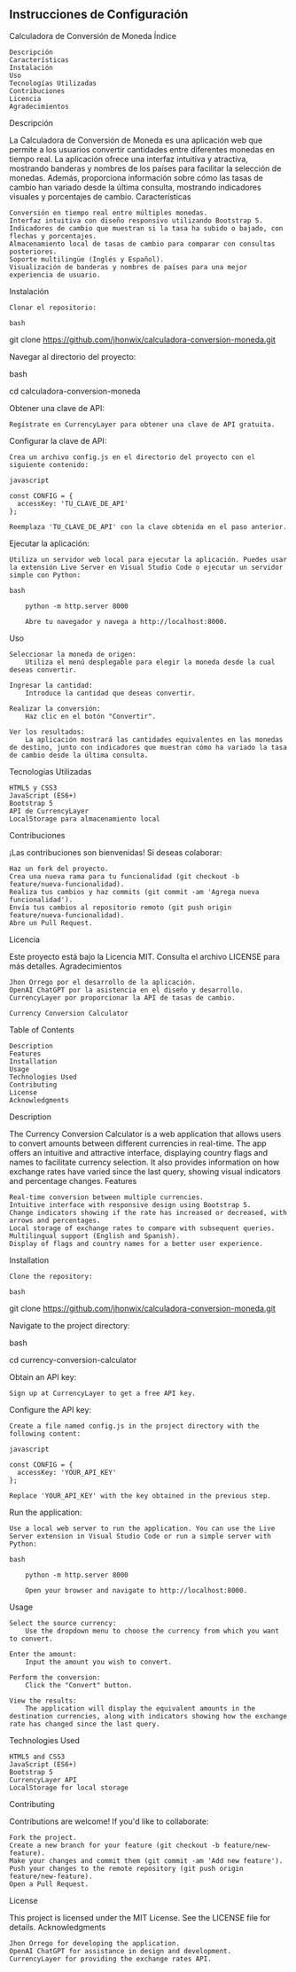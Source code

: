 ## Instrucciones de Configuración
Calculadora de Conversión de Moneda
Índice

    Descripción
    Características
    Instalación
    Uso
    Tecnologías Utilizadas
    Contribuciones
    Licencia
    Agradecimientos

Descripción

La Calculadora de Conversión de Moneda es una aplicación web que permite a los usuarios convertir cantidades entre diferentes monedas en tiempo real. La aplicación ofrece una interfaz intuitiva y atractiva, mostrando banderas y nombres de los países para facilitar la selección de monedas. Además, proporciona información sobre cómo las tasas de cambio han variado desde la última consulta, mostrando indicadores visuales y porcentajes de cambio.
Características

    Conversión en tiempo real entre múltiples monedas.
    Interfaz intuitiva con diseño responsivo utilizando Bootstrap 5.
    Indicadores de cambio que muestran si la tasa ha subido o bajado, con flechas y porcentajes.
    Almacenamiento local de tasas de cambio para comparar con consultas posteriores.
    Soporte multilingüe (Inglés y Español).
    Visualización de banderas y nombres de países para una mejor experiencia de usuario.

Instalación

    Clonar el repositorio:

    bash

git clone https://github.com/jhonwix/calculadora-conversion-moneda.git

Navegar al directorio del proyecto:

bash

cd calculadora-conversion-moneda

Obtener una clave de API:

    Regístrate en CurrencyLayer para obtener una clave de API gratuita.

Configurar la clave de API:

    Crea un archivo config.js en el directorio del proyecto con el siguiente contenido:

    javascript

    const CONFIG = {
      accessKey: 'TU_CLAVE_DE_API'
    };

    Reemplaza 'TU_CLAVE_DE_API' con la clave obtenida en el paso anterior.

Ejecutar la aplicación:

    Utiliza un servidor web local para ejecutar la aplicación. Puedes usar la extensión Live Server en Visual Studio Code o ejecutar un servidor simple con Python:

    bash

        python -m http.server 8000

        Abre tu navegador y navega a http://localhost:8000.

Uso

    Seleccionar la moneda de origen:
        Utiliza el menú desplegable para elegir la moneda desde la cual deseas convertir.

    Ingresar la cantidad:
        Introduce la cantidad que deseas convertir.

    Realizar la conversión:
        Haz clic en el botón "Convertir".

    Ver los resultados:
        La aplicación mostrará las cantidades equivalentes en las monedas de destino, junto con indicadores que muestran cómo ha variado la tasa de cambio desde la última consulta.

Tecnologías Utilizadas

    HTML5 y CSS3
    JavaScript (ES6+)
    Bootstrap 5
    API de CurrencyLayer
    LocalStorage para almacenamiento local

Contribuciones

¡Las contribuciones son bienvenidas! Si deseas colaborar:

    Haz un fork del proyecto.
    Crea una nueva rama para tu funcionalidad (git checkout -b feature/nueva-funcionalidad).
    Realiza tus cambios y haz commits (git commit -am 'Agrega nueva funcionalidad').
    Envía tus cambios al repositorio remoto (git push origin feature/nueva-funcionalidad).
    Abre un Pull Request.

Licencia

Este proyecto está bajo la Licencia MIT. Consulta el archivo LICENSE para más detalles.
Agradecimientos

    Jhon Orrego por el desarrollo de la aplicación.
    OpenAI ChatGPT por la asistencia en el diseño y desarrollo.
    CurrencyLayer por proporcionar la API de tasas de cambio.

    Currency Conversion Calculator
Table of Contents

    Description
    Features
    Installation
    Usage
    Technologies Used
    Contributing
    License
    Acknowledgments

Description

The Currency Conversion Calculator is a web application that allows users to convert amounts between different currencies in real-time. The app offers an intuitive and attractive interface, displaying country flags and names to facilitate currency selection. It also provides information on how exchange rates have varied since the last query, showing visual indicators and percentage changes.
Features

    Real-time conversion between multiple currencies.
    Intuitive interface with responsive design using Bootstrap 5.
    Change indicators showing if the rate has increased or decreased, with arrows and percentages.
    Local storage of exchange rates to compare with subsequent queries.
    Multilingual support (English and Spanish).
    Display of flags and country names for a better user experience.

Installation

    Clone the repository:

    bash

git clone https://github.com/jhonwix/calculadora-conversion-moneda.git

Navigate to the project directory:

bash

cd currency-conversion-calculator

Obtain an API key:

    Sign up at CurrencyLayer to get a free API key.

Configure the API key:

    Create a file named config.js in the project directory with the following content:

    javascript

    const CONFIG = {
      accessKey: 'YOUR_API_KEY'
    };

    Replace 'YOUR_API_KEY' with the key obtained in the previous step.

Run the application:

    Use a local web server to run the application. You can use the Live Server extension in Visual Studio Code or run a simple server with Python:

    bash

        python -m http.server 8000

        Open your browser and navigate to http://localhost:8000.

Usage

    Select the source currency:
        Use the dropdown menu to choose the currency from which you want to convert.

    Enter the amount:
        Input the amount you wish to convert.

    Perform the conversion:
        Click the "Convert" button.

    View the results:
        The application will display the equivalent amounts in the destination currencies, along with indicators showing how the exchange rate has changed since the last query.

Technologies Used

    HTML5 and CSS3
    JavaScript (ES6+)
    Bootstrap 5
    CurrencyLayer API
    LocalStorage for local storage

Contributing

Contributions are welcome! If you'd like to collaborate:

    Fork the project.
    Create a new branch for your feature (git checkout -b feature/new-feature).
    Make your changes and commit them (git commit -am 'Add new feature').
    Push your changes to the remote repository (git push origin feature/new-feature).
    Open a Pull Request.

License

This project is licensed under the MIT License. See the LICENSE file for details.
Acknowledgments

    Jhon Orrego for developing the application.
    OpenAI ChatGPT for assistance in design and development.
    CurrencyLayer for providing the exchange rates API.